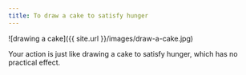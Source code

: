 ```yaml
---
title: To draw a cake to satisfy hunger
---
```



![drawing a cake]({{ site.url }}/images/draw-a-cake.jpg)


Your action is just like drawing a cake to satisfy hunger, which has no practical effect.